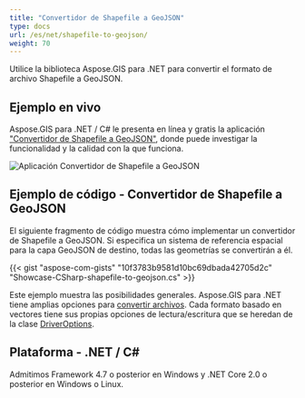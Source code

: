 ```yaml
---
title: "Convertidor de Shapefile a GeoJSON"
type: docs
url: /es/net/shapefile-to-geojson/
weight: 70
---
```


Utilice la biblioteca Aspose.GIS para .NET para convertir el formato de archivo Shapefile a GeoJSON.

## **Ejemplo en vivo**

Aspose.GIS para .NET / C# le presenta en línea y gratis la aplicación ["Convertidor de Shapefile a GeoJSON"](https://products.aspose.app/gis/conversion/shapefile-to-geojson), donde puede investigar la funcionalidad y la calidad con la que funciona.

![Aplicación Convertidor de Shapefile a GeoJSON](conversion.png)

## **Ejemplo de código - Convertidor de Shapefile a GeoJSON**

El siguiente fragmento de código muestra cómo implementar un convertidor de Shapefile a GeoJSON. Si especifica un sistema de referencia espacial para la capa GeoJSON de destino, todas las geometrías se convertirán a él. 

{{< gist "aspose-com-gists" "10f3783b9581d10bc69dbada42705d2c" "Showcase-CSharp-shapefile-to-geojson.cs" >}}

Este ejemplo muestra las posibilidades generales. Aspose.GIS para .NET tiene amplias opciones para [convertir archivos](https://docs.aspose.com/gis/net/vector-layers/). Cada formato basado en vectores tiene sus propias opciones de lectura/escritura que se heredan de la clase [DriverOptions](https://reference.aspose.com/gis/net/aspose.gis/driveroptions).

## **Plataforma - .NET / C#**

Admitimos Framework 4.7 o posterior en Windows y .NET Core 2.0 o posterior en Windows o Linux.
